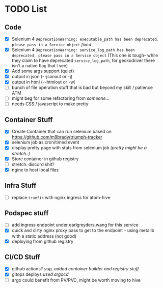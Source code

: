 # TODO List

## Code
- [x] Selenium 4 `DeprecationWarning: executable_path has been deprecated, please pass in a Service object` _fixed_
- [x] Selenium 4 `DeprecationWarning: service_log_path has been deprecated, please pass in a Service object`
(This one is tough- while they claim to have deprecated `service_log_path`, for geckodriver there isn't a native flag that I see)
- [x] Add some args support (quiet)
- [x] output in json (--jsonout or -j)
- [x] output in html (--htmlout or -w)
- [ ] bunch of file operation stuff that is bad but beyond my skill / patience ATM
- [ ] might beg for some refactoring from _someone..._
- [ ] needs CSS / javascript to make pretty

## Container Stuff
- [x] Create Container that can run selenium based on https://github.com/m9brady/triumph-tracker
- [x] selenium job as cron/timed event
- [x] display pretty page with stats from selenium job _(pretty might be a stretch..)_
- [x] Store container in github registry
- [ ] stretch: discord shit?
- [x] nginx to host local files

## Infra Stuff
- [ ] replace `traefik` with nginx ingress for atom-hive

## Podspec stuff
- [ ] add ingress endpoint under earlgreyders.wang for this service
- [x] quick and dirty nginx proxy pass to get to the endpoint - using metallb with a static address (not good)
- [x] deploying from github registry

## CI/CD Stuff
- [x] github actions? _yup, added container builder and registry stuff_
- [x] gitops deploys _used argocd_
- [ ] argo could benefit from PV/PVC, might be worth moving to hive
